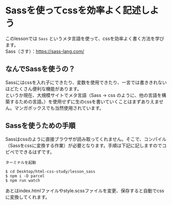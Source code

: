 # Sassを使ってcssを効率よく記述しよう

このlessonでは `Sass` というメタ言語を使って、cssを効率よく書く方法を学びます。  
Sass（さす）：https://sass-lang.com/

## なんでSassを使うの？

Sassにはcssを入れ子にできたり、変数を使用できたり、一言では書ききれないほどたくさん便利な機能があります。  
というか現在、大規模サイトでメタ言語（Sass -> css のように、他の言語を構築するための言語。）を使用せずに生のcssを書いていくことはまずありえません。マンガボックスでも当然使用されています。

## Sassを使うための手順

Sassはcssのように直接ブラウザが読み取ってくれません。そこで、コンパイル（Sassをcssに変換する作業）が必要となります。手順は下記に記しますのでコピペでできるはずです。

```
ターミナルを起動

$ cd Desktop/html-css-study/lesson_sass
$ npm i -D parcel
$ npm run watch
```

あとはindex.htmlファイルやstyle.scssファイルを変更、保存すると自動でcssに変換してくれます。